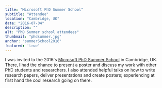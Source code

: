 ```yaml
---
title: "Microsoft PhD Summer School"
subtitle: "Attendee"
location: "Cambridge, UK"
date: "2016-07-04"
description: ""
alt: "PhD Summer school attendees"
thumbnail: "phdsummer.jpg"
anchor: "summerSchool2016"
featured: 'true'
---
```

I was invited to the 2016's [Microsoft PhD Summer School](https://www.microsoft.com/en-us/research/event/phd-summer-school-2016/) in Cambridge, UK. There, I had the chance to present a poster and discuss my work with other PhD students and researchers. I also attended helpful talks on how to write research papers, deliver presentations and create posters; experiencing at first hand the cool research going on there.
